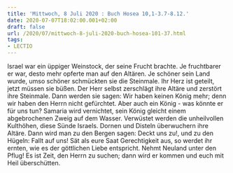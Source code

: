 ```yaml
---
title: 'Mittwoch, 8 Juli 2020 : Buch Hosea 10,1-3.7-8.12.'
date: 2020-07-07T18:02:00.001+02:00
draft: false
url: /2020/07/mittwoch-8-juli-2020-buch-hosea-101-37.html
tags: 
- LECTIO
---
```


Israel war ein üppiger Weinstock, der seine Frucht brachte. Je fruchtbarer er war, desto mehr opferte man auf den Altären. Je schöner sein Land wurde, umso schöner schmückten sie die Steinmale. Ihr Herz ist geteilt, jetzt müssen sie büßen. Der Herr selbst zerschlägt ihre Altäre und zerstört ihre Steinmale. Dann werden sie sagen: Wir haben keinen König mehr; denn wir haben den Herrn nicht gefürchtet. Aber auch ein König - was könnte er für uns tun? Samaria wird vernichtet, sein König gleicht einem abgebrochenen Zweig auf dem Wasser. Verwüstet werden die unheilvollen Kulthöhen, diese Sünde Israels. Dornen und Disteln überwuchern ihre Altäre. Dann wird man zu den Bergen sagen: Deckt uns zu!, und zu den Hügeln: Fallt auf uns! Sät als eure Saat Gerechtigkeit aus, so werdet ihr ernten, wie es der göttlichen Liebe entspricht. Nehmt Neuland unter den Pflug! Es ist Zeit, den Herrn zu suchen; dann wird er kommen und euch mit Heil überschütten.